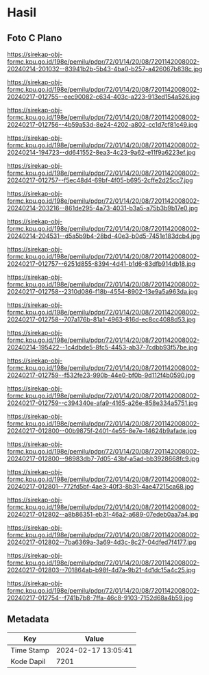 # Hasil

## Foto C Plano

https://sirekap-obj-formc.kpu.go.id/198e/pemilu/pdpr/72/01/14/20/08/7201142008002-20240214-201032--83941b2b-5b43-4ba0-b257-a426067b838c.jpg

https://sirekap-obj-formc.kpu.go.id/198e/pemilu/pdpr/72/01/14/20/08/7201142008002-20240217-012755--eec90082-c634-403c-a223-913ed154a526.jpg

https://sirekap-obj-formc.kpu.go.id/198e/pemilu/pdpr/72/01/14/20/08/7201142008002-20240217-012756--4b59a53d-8e24-4202-a802-cc1d7cf81c49.jpg

https://sirekap-obj-formc.kpu.go.id/198e/pemilu/pdpr/72/01/14/20/08/7201142008002-20240214-194723--dd641552-8ea3-4c23-9a62-e11f9a6223ef.jpg

https://sirekap-obj-formc.kpu.go.id/198e/pemilu/pdpr/72/01/14/20/08/7201142008002-20240217-012757--f5ec48d4-69bf-4f05-b695-2cffe2d25cc7.jpg

https://sirekap-obj-formc.kpu.go.id/198e/pemilu/pdpr/72/01/14/20/08/7201142008002-20240214-203216--861de295-4a73-4031-b3a5-a75b3b9b17e0.jpg

https://sirekap-obj-formc.kpu.go.id/198e/pemilu/pdpr/72/01/14/20/08/7201142008002-20240214-204531--d5a5b9b4-28bd-40e3-b0d5-7451e183dcb4.jpg

https://sirekap-obj-formc.kpu.go.id/198e/pemilu/pdpr/72/01/14/20/08/7201142008002-20240217-012757--6251d855-8394-4d41-b1d6-83dfb914db18.jpg

https://sirekap-obj-formc.kpu.go.id/198e/pemilu/pdpr/72/01/14/20/08/7201142008002-20240217-012758--2310d086-f18b-4554-8902-13e9a5a963da.jpg

https://sirekap-obj-formc.kpu.go.id/198e/pemilu/pdpr/72/01/14/20/08/7201142008002-20240217-012758--707a176b-81a1-4963-816d-ec8cc4088d53.jpg

https://sirekap-obj-formc.kpu.go.id/198e/pemilu/pdpr/72/01/14/20/08/7201142008002-20240214-195422--1c4dbde5-8fc5-4453-ab37-7cdbb93f57be.jpg

https://sirekap-obj-formc.kpu.go.id/198e/pemilu/pdpr/72/01/14/20/08/7201142008002-20240217-012759--f532fe23-990b-44e0-bf0b-9d112f4b0590.jpg

https://sirekap-obj-formc.kpu.go.id/198e/pemilu/pdpr/72/01/14/20/08/7201142008002-20240217-012759--c394340e-afa9-4165-a26e-858e334a5751.jpg

https://sirekap-obj-formc.kpu.go.id/198e/pemilu/pdpr/72/01/14/20/08/7201142008002-20240217-012800--00b9875f-2401-4e55-8e7e-14624b9afade.jpg

https://sirekap-obj-formc.kpu.go.id/198e/pemilu/pdpr/72/01/14/20/08/7201142008002-20240217-012800--98983db7-7d05-43bf-a5ad-bb3928668fc9.jpg

https://sirekap-obj-formc.kpu.go.id/198e/pemilu/pdpr/72/01/14/20/08/7201142008002-20240217-012801--772fd5bf-4ae3-40f3-8b31-4ae47215ca68.jpg

https://sirekap-obj-formc.kpu.go.id/198e/pemilu/pdpr/72/01/14/20/08/7201142008002-20240217-012802--a8b86351-eb31-46a2-a689-07edeb0aa7a4.jpg

https://sirekap-obj-formc.kpu.go.id/198e/pemilu/pdpr/72/01/14/20/08/7201142008002-20240217-012802--7ba6369a-3a69-4d3c-8c27-04dfed7f4177.jpg

https://sirekap-obj-formc.kpu.go.id/198e/pemilu/pdpr/72/01/14/20/08/7201142008002-20240217-012803--701864ab-b98f-4d7a-9b21-4d1dc15a4c25.jpg

https://sirekap-obj-formc.kpu.go.id/198e/pemilu/pdpr/72/01/14/20/08/7201142008002-20240217-012754--f741b7b8-7ffa-46c8-9103-7152d68a4b59.jpg


## Metadata

| Key        | Value               |
| ---------- | ------------------- |
| Time Stamp | 2024-02-17 13:05:41 |
| Kode Dapil | 7201                |



